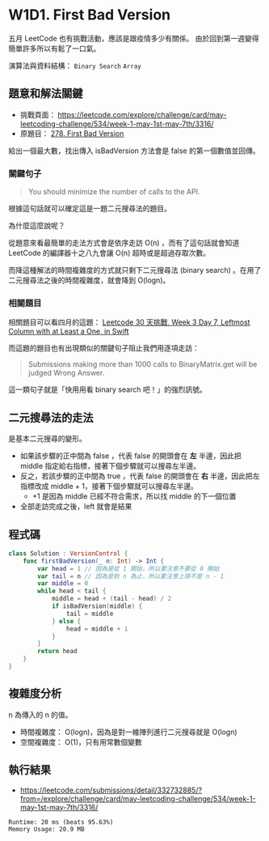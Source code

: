 # W1D1. First Bad Version

五月 LeetCode 也有挑戰活動，應該是跟疫情多少有關係。
由於回到第一週變得簡單許多所以有鬆了一口氣。

演算法與資料結構： `Binary Search` `Array`

## 題意和解法關鍵

- 挑戰頁面： <https://leetcode.com/explore/challenge/card/may-leetcoding-challenge/534/week-1-may-1st-may-7th/3316/>
- 原題目： [278. First Bad Version](https://leetcode.com/problems/first-bad-version/)

給出一個最大數，找出傳入 isBadVersion 方法會是 false 的第一個數值並回傳。

### 關鍵句子

> You should minimize the number of calls to the API.

根據這句話就可以確定這是一題二元搜尋法的題目。

為什麼這麼說呢？

從題意來看最簡單的走法方式會是依序走訪 O(n) ，而有了這句話就會知道 LeetCode 的編譯器十之八九會讓 O(n) 超時或是超過存取次數。

而降這種解法的時間複雜度的方式就只剩下二元搜尋法 (binary search) 。在用了二元搜尋法之後的時間複雜度，就會降到 O(logn)。

### 相關題目

相關題目可以看四月的這題： [Leetcode 30 天挑戰, Week 3 Day 7, Leftmost Column with at Least a One, in Swift](https://qiita.com/vc7/items/7022af54c5e7b0703366)

而這題的題目也有出現類似的關鍵句子阻止我們用逐項走訪：

> Submissions making more than 1000 calls to BinaryMatrix.get will be judged Wrong Answer.

這一類句子就是「快用用看 binary search 吧！」的強烈訊號。

## 二元搜尋法的走法

是基本二元搜尋的變形。

- 如果該步驟的正中間為 false ，代表 false 的開頭會在 **左** 半邊，因此把 middle 指定給右指標，接著下個步驟就可以搜尋左半邊。
- 反之，若該步驟的正中間為 true ，代表 false 的開頭會在 **右** 半邊，因此把左指標改成 middle + 1，接著下個步驟就可以搜尋左半邊。
  - +1 是因為 middle 已經不符合需求，所以找 middle 的下一個位置
- 全部走訪完成之後，left 就會是結果

## 程式碼

``` swift
class Solution : VersionControl {
    func firstBadVersion(_ n: Int) -> Int {
        var head = 1 // 因為是從 1 開始，所以要注意不要從 0 開始
        var tail = n // 因為是到 n 為止，所以要注意上限不是 n - 1
        var middle = 0
        while head < tail {
            middle = head + (tail - head) / 2
            if isBadVersion(middle) {
                tail = middle
            } else {
                head = middle + 1
            }
        }
        return head
    }
}
```

## 複雜度分析

n 為傳入的 n 的值。

- 時間複雜度： O(logn)，因為是對一維陣列進行二元搜尋就是 O(logn)
- 空間複雜度： O(1)，只有用常數個變數

## 執行結果

- <https://leetcode.com/submissions/detail/332732885/?from=/explore/challenge/card/may-leetcoding-challenge/534/week-1-may-1st-may-7th/3316/>

``` text
Runtime: 20 ms (beats 95.63%)
Memory Usage: 20.9 MB
```
